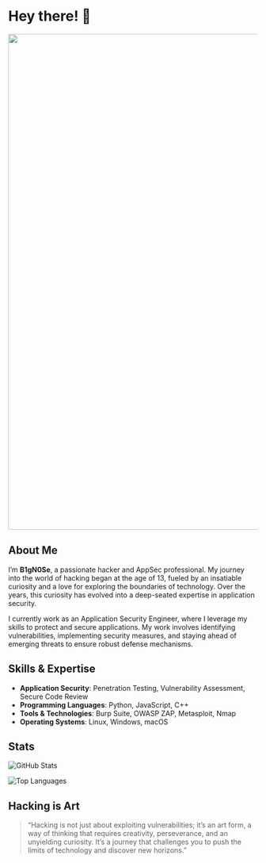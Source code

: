 # Hey there! 👋

<img src="https://github.com/user-attachments/assets/576ea23e-2232-4521-94a5-40ec1179136b" width="1000" />

## About Me

I’m **B1gN0Se**, a passionate hacker and AppSec professional. My journey into the world of hacking began at the age of 13, fueled by an insatiable curiosity and a love for exploring the boundaries of technology. Over the years, this curiosity has evolved into a deep-seated expertise in application security.

I currently work as an Application Security Engineer, where I leverage my skills to protect and secure applications. My work involves identifying vulnerabilities, implementing security measures, and staying ahead of emerging threats to ensure robust defense mechanisms.

## Skills & Expertise

- **Application Security**: Penetration Testing, Vulnerability Assessment, Secure Code Review
- **Programming Languages**: Python, JavaScript, C++
- **Tools & Technologies**: Burp Suite, OWASP ZAP, Metasploit, Nmap
- **Operating Systems**: Linux, Windows, macOS

## Stats

![GitHub Stats](https://github-readme-stats.vercel.app/api?username=b1gn0se&show_icons=true&hide_title=true&hide=prs&count_private=true&include_all_commits=true&theme=radical) 

![Top Languages](https://github-readme-stats.vercel.app/api/top-langs/?username=b1gn0se&layout=compact&theme=radical)

## Hacking is Art

> “Hacking is not just about exploiting vulnerabilities; it’s an art form, a way of thinking that requires creativity, perseverance, and an unyielding curiosity. It’s a journey that challenges you to push the limits of technology and discover new horizons.” 
